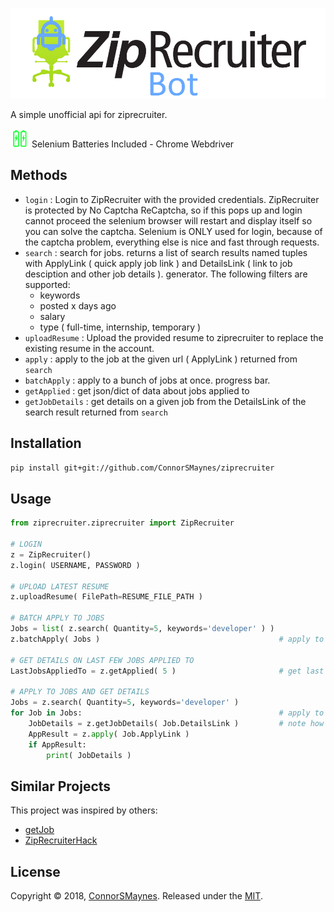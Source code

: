 

<p align="left">
<img src="https://github.com/ConnorSMaynes/ziprecruiter/blob/master/ziprecruiter/static/logo.png" alt="ZipRecruiter Bot" >
</p>

A simple unofficial api for ziprecruiter.

<p align="left">
<img src="https://github.com/ConnorSMaynes/ziprecruiter/blob/master/ziprecruiter/static/batteries.png", alt="Batteries Included - Selenium - Chrome Webdriver" width=30, height=30>
      Selenium Batteries Included - Chrome Webdriver
</p>

## Methods

- `login` : Login to ZipRecruiter with the provided credentials. ZipRecruiter is protected by No Captcha ReCaptcha, so if this pops up and login cannot proceed the selenium browser will restart and display itself so you can solve the captcha. Selenium is ONLY used for login, because of the captcha problem, everything else is nice and fast through requests.
- `search` : search for jobs. returns a list of search results named tuples with ApplyLink ( quick apply job link ) and DetailsLink ( link to job desciption and other job details ). generator. The following filters are supported:
  - keywords
  - posted x days ago
  - salary
  - type ( full-time, internship, temporary )
- `uploadResume` : Upload the provided resume to ziprecruiter to replace the existing resume in the account.
- `apply` : apply to the job at the given url ( ApplyLink ) returned from `search`
- `batchApply` : apply to a bunch of jobs at once. progress bar.
- `getApplied` : get json/dict of data about jobs applied to
- `getJobDetails` : get details on a given job from the DetailsLink of the search result returned from `search`

## Installation

```bash
pip install git+git://github.com/ConnorSMaynes/ziprecruiter
```

## Usage

```python
from ziprecruiter.ziprecruiter import ZipRecruiter

# LOGIN
z = ZipRecruiter()
z.login( USERNAME, PASSWORD )

# UPLOAD LATEST RESUME
z.uploadResume( FilePath=RESUME_FILE_PATH )

# BATCH APPLY TO JOBS
Jobs = list( z.search( Quantity=5, keywords='developer' ) )
z.batchApply( Jobs )                                        # apply to a bunch of jobs with progress bar.

# GET DETAILS ON LAST FEW JOBS APPLIED TO
LastJobsAppliedTo = z.getApplied( 5 )                       # get last 5 jobs applied to

# APPLY TO JOBS AND GET DETAILS
Jobs = z.search( Quantity=5, keywords='developer' )
for Job in Jobs:                                            # apply to jobs and do some other stuff
    JobDetails = z.getJobDetails( Job.DetailsLink )         # note how we access the DetailsLink and ApplyLink
    AppResult = z.apply( Job.ApplyLink )
    if AppResult:
        print( JobDetails )
```

## Similar Projects

This project was inspired by others:
- [getJob](https://github.com/jonathanhwinter/getJob)
- [ZipRecruiterHack](https://github.com/Original-heapsters/ZipRecruiterHack)

## License

Copyright © 2018, [ConnorSMaynes](https://github.com/ConnorSMaynes). Released under the [MIT](https://github.com/ConnorSMaynes/ziprecruiter/blob/master/LICENSE).

